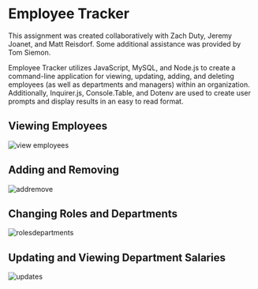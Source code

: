 # Employee Tracker
This assignment was created collaboratively with Zach Duty, Jeremy Joanet, and Matt Reisdorf. Some additional assistance was provided by Tom Siemon. 

Employee Tracker utilizes JavaScript, MySQL, and Node.js to create a command-line application for viewing, updating, adding, and deleting employees (as well as departments and managers) within an organization. Additionally, Inquirer.js, Console.Table, and Dotenv are used to create user prompts and display results in an easy to read format.

## Viewing Employees
![view employees](https://user-images.githubusercontent.com/80710242/117320233-a512f880-ae51-11eb-9278-3cd9cdbddf62.gif)

## Adding and Removing 
![addremove](https://user-images.githubusercontent.com/80710242/117320278-b0662400-ae51-11eb-92cb-c19ce3c03448.gif)

## Changing Roles and Departments
![rolesdepartments](https://user-images.githubusercontent.com/80710242/117320387-cc69c580-ae51-11eb-8475-03f448bd6ad4.gif)

## Updating and Viewing Department Salaries
![updates](https://user-images.githubusercontent.com/80710242/117320452-da1f4b00-ae51-11eb-95eb-03ab80733c0e.gif)

